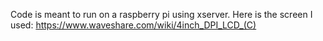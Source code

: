 Code is meant to run on a raspberry pi using xserver. Here is the screen I used: https://www.waveshare.com/wiki/4inch_DPI_LCD_(C)
